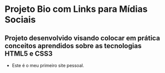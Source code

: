 # Projeto Bio com Links para Mídias Sociais
## Projeto desenvolvido visando colocar em prática conceitos aprendidos sobre as tecnologias HTML5 e CSS3

- Este é o meu primeiro site pessoal.